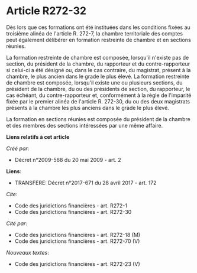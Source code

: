 # Article R272-32

Dès lors que ces formations ont été instituées dans les conditions fixées au troisième alinéa de l'article R. 272-7, la
chambre territoriale des comptes peut également délibérer en formation restreinte de chambre et en sections réunies. 

La formation restreinte de chambre est composée, lorsqu'il n'existe pas de section, du président de la chambre, du rapporteur
et du contre-rapporteur si celui-ci a été désigné ou, dans le cas contraire, du magistrat, présent à la chambre, le plus
ancien dans le grade le plus élevé. La formation restreinte de chambre est composée, lorsqu'il existe une ou plusieurs
sections, du président de la chambre, du ou des présidents de section, du rapporteur, le cas échéant, du contre-rapporteur
et, conformément à la règle de l'imparité fixée par le premier alinéa de l'article R. 272-30, du ou des deux magistrats
présents à la chambre les plus anciens dans le grade le plus élevé. 

La formation en sections réunies est composée du président de la chambre et des membres des sections intéressées par une même
affaire.

**Liens relatifs à cet article**

_Créé par_:

  - Décret n°2009-568 du 20 mai 2009 - art. 2

**Liens**:

  - TRANSFERE: Décret n°2017-671 du 28 avril 2017 - art. 172

_Cite_:

  - Code des juridictions financières - art. R272-1
  - Code des juridictions financières - art. R272-30

_Cité par_:

  - Code des juridictions financières - art. R272-18 (M)
  - Code des juridictions financières - art. R272-70 (V)

_Nouveaux textes_:

  - Code des juridictions financières - art. R272-23 (V)
